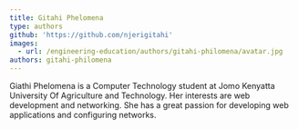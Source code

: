 ```yaml
---
title: Gitahi Phelomena
type: authors
github: 'https://github.com/njerigitahi'
images:
  - url: /engineering-education/authors/gitahi-philomena/avatar.jpg
authors: gitahi-philomena
---
```

Giathi Phelomena is a Computer Technology student at Jomo Kenyatta University Of Agriculture and Technology. Her interests are web development and networking. She has a great passion for developing web applications and configuring networks.
